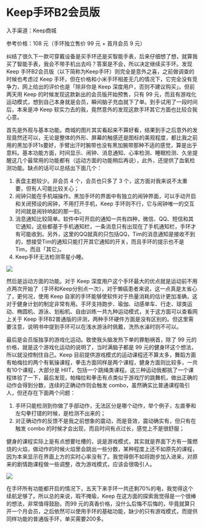 # Keep手环B2会员版


入手渠道：Keep商城

参考价格：108 元（手环独立售价 99 元 + 首月会员 9 元）

<!--more-->

纠结了很久下一款可穿戴设备是买手环还是买智能手表，后来仔细想了想，就算我买了智能手表，我会不带手机出去吗？答案是不会，所以决定继续买手环。发现 Keep 手环B2会员版（以下简称为Keep手环）则完全是意外之喜，之前做调查的时候也考虑过 Keep 手环，但在价格和小米手环相差无几的情况下，它完全没有竞争力，网上给出的评价也是「除非你是 Keep 深度用户，否则不建议购买」。但前两天用 Keep 的时候发现这款新出的会员版开始预售，只有 99 元，而且有游戏化运动模式，想到自己本身就是会员，瞬间脑子充血就下了单。到手试用了一段时间后，本来是冲 Keep 软实力去的我，竟然意外的发现这款手环其它方面也比较合我心意。

首先是外观与基本功能。商城的图片其实看起来不算好看，结果到手之后意外的发现竟然还可以，无论是整体的外形、屏幕的触感还是图标的美观程度，都比我之前用的黑加手环1s要好，手臂出汗时腕带也没有黑加腕带那种不适的感觉，算是出乎意料。基本功能方面，时间显示、闹钟、消息通知、心率检测、睡眠检测、久坐提醒这几个最常用的功能都有（运动方面的功能稍后再说），此外，还提供了血氧检测功能。缺点的话可以总结出下面几个：

1. 表盘主题较少。非会员 4 个，会员也只多了 3 个，这方面对我来说不太重要，但有人可能比较关心；
2. 闹钟只能在手机端操作。黑加手环的界面中有独立的闹钟界面，可以手动开启和关闭预设的闹钟，不用打开手机，Keep 手环则不行，它与闹钟唯一的交互时间就是闹铃响起的那一刻。
3. 消息通知比较简单。软件中可开启的通知一共有四种，微信、QQ、短信和其它通知，这些都基于手机通知栏，一条消息只有出现在了手机通知栏，手环才有可能收到。另外，这里的QQ就真的只包括QQ，Tim的消息通知是接收不到的，想接受Tim的通知只能打开其它通知的开关，而且手环的提示也不是Tim，而且「其它」。
4. Keep手环无法检测零星小睡。

![](https://picped-1301226557.cos.ap-beijing.myqcloud.com/SH_20210426_手环.png)

然后是运动方面的功能。对于 Keep 深度用户这个手环最大的优点就是运动前不用点两次开始了（手环和Keep分别点一次），对于懒癌患者来说，这一点真是太省心了，更何况，使用 Keep 自家的手环能够使软件对于热量消耗的估计更加准确，这对于健身计划的制定非常有用。手环支持跑步、瑜伽、动感单车、行走、球类运动、椭圆机、游泳、划船机、自由训练一共九种运动模式，关于这方面可以查看网上关于 Keep 手环B2普通版的评测，两种手环硬件方面是没有区别的。但这里需要注意，说明书中提到手环可以在浅水游泳时佩戴，洗热水澡时则不可以。

最后是会员版独享的游戏化运动。致使我头脑发热下单的罪魁祸首，除了 99 元的价格，就是这个游戏化运动的说明了，当时满脑子都是 99 元的健身环这个想法，所以就没控制住自己。Keep 目前提供游戏模式的运动课程还不算太多，舞蹈方面有帕梅拉的两个有氧操课程，拳击方面同样是两个课程，健身方面则比较多，一共有10个课程，大部分是 HIIT，包括一个跳绳类课程。这三种运动我都挑了一个课程体验了一下，最后发现，帕梅拉和拳击有点类似于游戏厅的跳舞机，做出正确的动作会得到分数，连续的正确动作则会触发 combo，虽然确实比普通课程吸引人，但还存在下面两个问题：

1. 手环只能检测到你做了手部动作，无法区分是哪个动作，举个例子，左直拳和左勾拳打错的时候，是检测不出来的；
2. 对正确动作的反馈不是我之前想象的震动，而是音效，震动确实有，但只有在触发 combo 的时候才会出现，而且时间有点过长，感觉上不是很舒服；

健身的课程实际上是有点想要吐槽的，说是游戏模式，其实就是界面下方有一簇燃烧的火焰，做动作的时候火焰里会跳出一些分数，某种程度上还不如原先的课程，因为本来显示在界面上方的实时心率没有了。我觉得倒不如将跑步加入进来，对原来的剧情跑课程做一些调整，改为游戏模式，应该会很吸引人。

![](https://picped-1301226557.cos.ap-beijing.myqcloud.com/SH_20210426_运动游戏模式课程.png)

在手环所有功能都开启的情况下，五天下来手环一共还剩70%的电，我觉得这个续航足够了。所以总的来说，瑕不掩瑜，Keep 在这方面的探索我觉得是一个很棒的想法，非常值得鼓励，而99 元的真香价格，没什么后悔不后悔的，毕竟就算只开一个月会员，之后依然可以使用手环的基础功能，缺少的只有游戏模式，而提供同样功能的普通版手环，单买需要200多。




